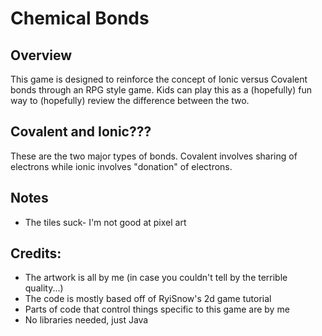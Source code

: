 # Chemical Bonds

## Overview
This game is designed to reinforce the concept of Ionic versus Covalent bonds through an
    RPG style game. Kids can play this as a (hopefully) fun way to (hopefully) review the
    difference between the two.

## Covalent and Ionic???
These are the two major types of bonds. Covalent involves sharing of electrons while ionic
    involves "donation" of electrons.
## Notes
* The tiles suck- I'm not good at pixel art
## Credits:
* The artwork is all by me (in case you couldn't tell by the terrible quality...)
* The code is mostly based off of RyiSnow's 2d game tutorial
* Parts of code that control things specific to this game are by me
* No libraries needed, just Java